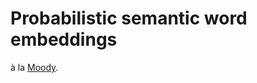 # Probabilistic semantic word embeddings

à la [Moody](https://multithreaded.stitchfix.com/blog/2017/10/18/stop-using-word2vec/).